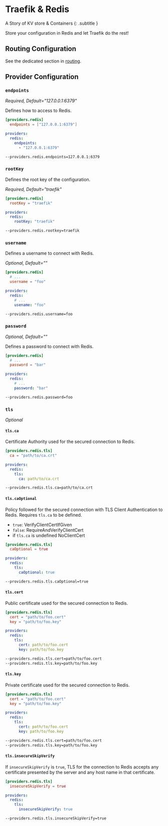 # Traefik & Redis

A Story of KV store & Containers
{: .subtitle }

Store your configuration in Redis and let Traefik do the rest!

## Routing Configuration

See the dedicated section in [routing](../routing/providers/kv.md).

## Provider Configuration

### `endpoints`

_Required, Default="127.0.0.1:6379"_

Defines how to access to Redis.

```toml tab="文件 (TOML)"
[providers.redis]
  endpoints = ["127.0.0.1:6379"]
```

```yaml tab="文件 (YAML)"
providers:
  redis:
    endpoints:
      - "127.0.0.1:6379"
```

```bash tab="CLI"
--providers.redis.endpoints=127.0.0.1:6379
```

### `rootKey`

Defines the root key of the configuration.

_Required, Default="traefik"_

```toml tab="文件 (TOML)"
[providers.redis]
  rootKey = "traefik"
```

```yaml tab="文件 (YAML)"
providers:
  redis:
    rootKey: "traefik"
```

```bash tab="CLI"
--providers.redis.rootkey=traefik
```

### `username`

Defines a username to connect with Redis.

_Optional, Default=""_

```toml tab="文件 (TOML)"
[providers.redis]
  # ...
  username = "foo"
```

```yaml tab="文件 (YAML)"
providers:
  redis:
    # ...
    usename: "foo"
```

```bash tab="CLI"
--providers.redis.username=foo
```

### `password`

_Optional, Default=""_

Defines a password to connect with Redis.

```toml tab="文件 (TOML)"
[providers.redis]
  # ...
  password = "bar"
```

```yaml tab="文件 (YAML)"
providers:
  redis:
    # ...
    password: "bar"
```

```bash tab="CLI"
--providers.redis.password=foo
```

### `tls`

_Optional_

#### `tls.ca`

Certificate Authority used for the secured connection to Redis.

```toml tab="文件 (TOML)"
[providers.redis.tls]
  ca = "path/to/ca.crt"
```

```yaml tab="文件 (YAML)"
providers:
  redis:
    tls:
      ca: path/to/ca.crt
```

```bash tab="CLI"
--providers.redis.tls.ca=path/to/ca.crt
```

#### `tls.caOptional`

Policy followed for the secured connection with TLS Client Authentication to Redis.
Requires `tls.ca` to be defined.

- `true`: VerifyClientCertIfGiven
- `false`: RequireAndVerifyClientCert
- if `tls.ca` is undefined NoClientCert

```toml tab="文件 (TOML)"
[providers.redis.tls]
  caOptional = true
```

```yaml tab="文件 (YAML)"
providers:
  redis:
    tls:
      caOptional: true
```

```bash tab="CLI"
--providers.redis.tls.caOptional=true
```

#### `tls.cert`

Public certificate used for the secured connection to Redis.

```toml tab="文件 (TOML)"
[providers.redis.tls]
  cert = "path/to/foo.cert"
  key = "path/to/foo.key"
```

```yaml tab="文件 (YAML)"
providers:
  redis:
    tls:
      cert: path/to/foo.cert
      key: path/to/foo.key
```

```bash tab="CLI"
--providers.redis.tls.cert=path/to/foo.cert
--providers.redis.tls.key=path/to/foo.key
```

#### `tls.key`

Private certificate used for the secured connection to Redis.

```toml tab="文件 (TOML)"
[providers.redis.tls]
  cert = "path/to/foo.cert"
  key = "path/to/foo.key"
```

```yaml tab="文件 (YAML)"
providers:
  redis:
    tls:
      cert: path/to/foo.cert
      key: path/to/foo.key
```

```bash tab="CLI"
--providers.redis.tls.cert=path/to/foo.cert
--providers.redis.tls.key=path/to/foo.key
```

#### `tls.insecureSkipVerify`

If `insecureSkipVerify` is `true`, TLS for the connection to Redis accepts any certificate presented by the server and any host name in that certificate.

```toml tab="文件 (TOML)"
[providers.redis.tls]
  insecureSkipVerify = true
```

```yaml tab="文件 (YAML)"
providers:
  redis:
    tls:
      insecureSkipVerify: true
```

```bash tab="CLI"
--providers.redis.tls.insecureSkipVerify=true
```
